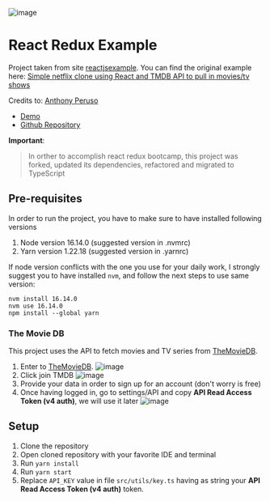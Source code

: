 ![image](https://user-images.githubusercontent.com/74618481/172228415-5c599bb5-e7de-4c2f-b79e-372989c6ee3b.png)

# React Redux Example
Project taken from site [reactjsexample](https://reactjsexample.com/).
You can find the original example here: [Simple netflix clone using React and TMDB API to pull in movies/tv shows](https://reactjsexample.com/simple-netflix-clone-using-react-and-tmdb-api-to-pull-in-movies-tv-shows/)

Credits to: [Anthony Peruso](https://github.com/perusoa)
- [Demo](https://reactflix.anthonyperuso.me/)
- [Github Repository](https://github.com/perusoa/react-netflix-clone?ref=reactjsexample.com)

**Important**: 
> In orther to accomplish react redux bootcamp, this project was forked, updated its dependencies, refactored and migrated to TypeScript

## Pre-requisites
In order to run the project, you have to make sure to have installed following versions
1. Node version 16.14.0 (suggested version in .nvmrc)
1. Yarn version 1.22.18 (suggested version in .yarnrc)


If node version conflicts with the one you use for your daily work, I strongly suggest you to have installed `nvm`, and follow the next steps to use same version:

```
nvm install 16.14.0
nvm use 16.14.0
npm install --global yarn
```

### The Movie DB
This project uses the API to fetch movies and TV series from [TheMovieDB](https://www.themoviedb.org/). 
1. Enter to [TheMovieDB](https://www.themoviedb.org/).
![image](https://user-images.githubusercontent.com/74618481/174418353-b6ceb6f7-ff2a-48cc-ad3e-83d30a6e9438.png)
1. Click join TMDB
![image](https://user-images.githubusercontent.com/74618481/174418406-aca9fcc6-0bb2-4627-b6a7-4c614b20b271.png)
1. Provide your data in order to sign up for an account (don't worry is free)
1. Once having logged in, go to settings/API and copy **API Read Access Token (v4 auth)**, we will use it later
![image](https://user-images.githubusercontent.com/74618481/174418726-f700d7d0-7250-4370-8f79-14ab06b39713.png)


## Setup
1. Clone the repository
1. Open cloned repository with your favorite IDE and terminal
1. Run `yarn install`
1. Run `yarn start`
1. Replace `API_KEY` value in file `src/utils/key.ts` having as string your **API Read Access Token (v4 auth)** token.
